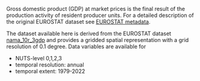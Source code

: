 Gross domestic product (GDP) at market prices is the final result of the
production activity of resident producer units.
For a detailed description of the original EUROSTAT dataset see
[EUROSTAT metadata](https://ec.europa.eu/eurostat/cache/metadata/en/reg_eco10_esms.htm).

The dataset available here is derived from the EUROSTAT dataset [nama_10r_3gdp](https://ec.europa.eu/eurostat/databrowser/product/view/nama_10r_3gdp)
and provides a gridded spatial representation with a grid resolution of 0.1 degree.
Data variables are available for

- NUTS-level 0,1,2,3
- temporal resolution: annual
- temporal extent: 1979-2022
